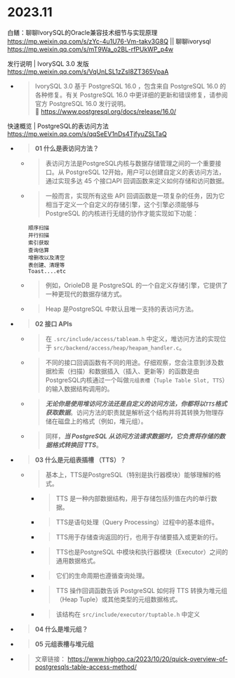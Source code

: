 
# 2023.11

白鳝：聊聊IvorySQL的Oracle兼容技术细节与实现原理 https://mp.weixin.qq.com/s/zYc-4u1U76-Vm-takv3G8Q || 聊聊ivorysql https://mp.weixin.qq.com/s/mT9Wa_o2BL-rfPUkWP_p4w

发行说明 | IvorySQL 3.0 发版 https://mp.weixin.qq.com/s/VqUnLSL1zZsI8ZT365VpaA
- > IvorySQL 3.0 基于 PostgreSQL 16.0 ，包含来自 PostgreSQL 16.0 的各种修复。有关 PostgreSQL 16.0 中更详细的更新和错误修复，请参阅官方 PostgreSQL 16.0 发行说明。 <br> 🔗 https://www.postgresql.org/docs/release/16.0/

快速概览 | PostgreSQL的表访问方法 https://mp.weixin.qq.com/s/qqSeEV1nDs4TjfyuZSLTaQ
- > **01 什么是表访问方法？**
  * > 表访问方法是PostgreSQL内核与数据存储管理之间的一个重要接口。从 PostgreSQL 12开始，用户可以创建自定义的表访问方法，通过实现多达 45 个接口API 回调函数来定义如何存储和访问数据。
  * > 一般而言，实现所有这些 API 回调函数是一项复杂的任务，因为它相当于定义一个自定义的存储引擎，这个引擎必须能够与 PostgreSQL 的内核进行无缝的协作才能实现如下功能：
    ```console
    顺序扫描 
    并行扫描
    索引获取
    查询估算
    增删改以及清空
    表创建、清理等
    Toast....etc
    ```
  * > 例如，OrioleDB 是 PostgreSQL 的一个自定义存储引擎，它提供了一种更现代的数据存储方式。
  * > Heap 是PostgreSQL 中默认且唯一支持的表访问方法。
- > **02 接口 APIs**
  * > 在 `.src/include/access/tableam.h` 中定义，堆访问方法的实现位于 `src/backend/access/heap/heapam_handler.c`。
  * > 不同的接口回调函数有不同的用途。仔细观察，您会注意到涉及数据检索（扫描）和数据插入（插入、更新等）的函数是由 PostgreSQL内核通过一个叫做`元组表槽`（`Tuple Table Slot, TTS`）的输入数据结构调用的。
  * > ***无论你是使用堆访问方法还是自定义的访问方法，你都将以`TTS`格式获取数据***。访问方法的职责就是解析这个结构并将其转换为物理存储在磁盘上的格式（例如，堆元组）。
  * > 同样，***当 PostgreSQL 从访问方法请求数据时，它负责将存储的数据格式转换回 TTS***。
- > **03 什么是元组表插槽 （TTS）？**
  * > 基本上，TTS是PostgreSQL（特别是执行器模块）能够理解的格式。
    + > TTS 是一种内部数据结构，用于存储包括列值在内的单行数据。
    + > TTS是语句处理（Query Processing）过程中的基本组件。
    + > TTS用于存储查询返回的行，也用于存储要插入或更新的行。
    + > TTS也是PostgreSQL 中模块和执行器模块（Executor）之间的通用数据格式。
    + > 它们的生命周期也遵循查询处理。
    + > TTS 操作回调函数告诉 PostgreSQL 如何将 TTS 转换为堆元组（Heap Tuple）或其他类型的元组数据格式。
    + > 该结构在 `src/include/executor/tuptable.h` 中定义
- > **04 什么是堆元组？**
- > **05 元组表槽与堆元组**
- > 文章链接： https://www.highgo.ca/2023/10/20/quick-overview-of-postgresqls-table-access-method/
